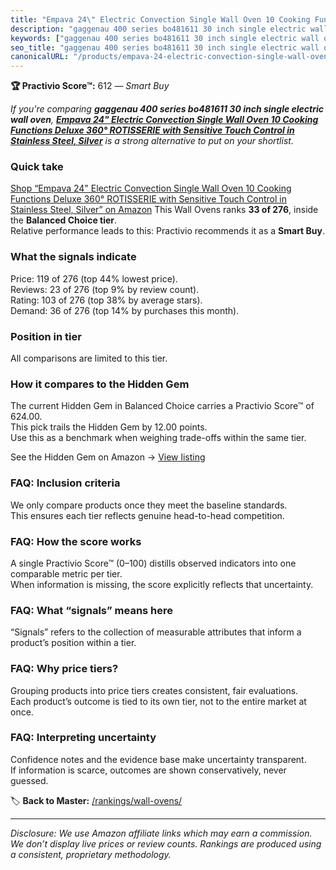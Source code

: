```yaml
---
title: "Empava 24\" Electric Convection Single Wall Oven 10 Cooking Functions Deluxe 360° ROTISSERIE with Sensitive Touch Control in Stainless Steel, Silver"
description: "gaggenau 400 series bo481611 30 inch single electric wall oven: Data-driven within Balanced Choice ranking using the Practivio Score™. Positioned by quality, v…"
keywords: ["gaggenau 400 series bo481611 30 inch single electric wall oven"]
seo_title: "gaggenau 400 series bo481611 30 inch single electric wall oven — Smart Buy Balanced Choice (2025)"
canonicalURL: "/products/empava-24-electric-convection-single-wall-oven-10-cooking-functions-deluxe-360-rotisserie-with-sensitive-touch-control-in-stainless-steel-silver-B07H65BVNH/"
---
```


**🏆 Practivio Score™:** 612 — _Smart Buy_


*If you're comparing **gaggenau 400 series bo481611 30 inch single electric wall oven**, **[Empava 24" Electric Convection Single Wall Oven 10 Cooking Functions Deluxe 360° ROTISSERIE with Sensitive Touch Control in Stainless Steel, Silver](https://www.amazon.com/dp/B07H65BVNH?tag=practivio-20)** is a strong alternative to put on your shortlist.*
### Quick take
[Shop “Empava 24" Electric Convection Single Wall Oven 10 Cooking Functions Deluxe 360° ROTISSERIE with Sensitive Touch Control in Stainless Steel, Silver” on Amazon](https://www.amazon.com/dp/B07H65BVNH?tag=practivio-20)
This Wall Ovens ranks **33 of 276**, inside the **Balanced Choice tier**.  
Relative performance leads to this: Practivio recommends it as a **Smart Buy**.

### What the signals indicate
Price: 119 of 276 (top 44% lowest price).  
Reviews: 23 of 276 (top 9% by review count).  
Rating: 103 of 276 (top 38% by average stars).  
Demand: 36 of 276 (top 14% by purchases this month).

### Position in tier
All comparisons are limited to this tier.

### How it compares to the Hidden Gem
The current Hidden Gem in Balanced Choice carries a Practivio Score™ of 624.00.  
This pick trails the Hidden Gem by 12.00 points.  
Use this as a benchmark when weighing trade-offs within the same tier.  

See the Hidden Gem on Amazon → [View listing](https://www.amazon.com/dp/B0DGJZT9QN?tag=practivio-20)

### FAQ: Inclusion criteria
We only compare products once they meet the baseline standards.  
This ensures each tier reflects genuine head-to-head competition.

### FAQ: How the score works
A single Practivio Score™ (0–100) distills observed indicators into one comparable metric per tier.  
When information is missing, the score explicitly reflects that uncertainty.

### FAQ: What “signals” means here
“Signals” refers to the collection of measurable attributes that inform a product’s position within a tier.

### FAQ: Why price tiers?
Grouping products into price tiers creates consistent, fair evaluations.  
Each product’s outcome is tied to its own tier, not to the entire market at once.

### FAQ: Interpreting uncertainty
Confidence notes and the evidence base make uncertainty transparent.  
If information is scarce, outcomes are shown conservatively, never guessed.


🏷️ **Back to Master:** [/rankings/wall-ovens/](/rankings/wall-ovens/)

---
_Disclosure: We use Amazon affiliate links which may earn a commission. We don’t display live prices or review counts. Rankings are produced using a consistent, proprietary methodology._
